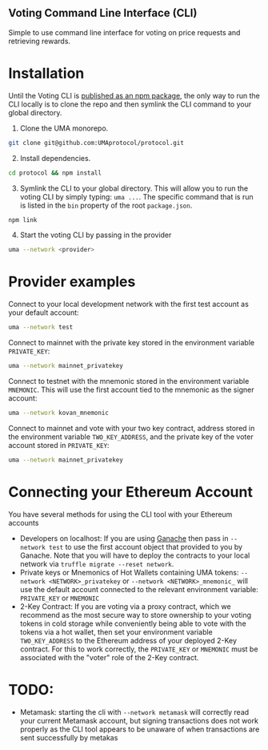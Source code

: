 ## Voting Command Line Interface (CLI)
Simple to use command line interface for voting on price requests and retrieving rewards.

# Installation
Until the Voting CLI is [published as an npm package](https://docs.npmjs.com/cli/publish), the only way to run the CLI locally is to clone the repo and then symlink the CLI command to your global directory.

1. Clone the UMA monorepo.
```sh 
git clone git@github.com:UMAprotocol/protocol.git
```
2. Install dependencies.
```sh
cd protocol && npm install
```
3. Symlink the CLI to your global directory. This will allow you to run the voting CLI by simply typing: `uma ...`. The specific command that is run is listed in the `bin` property of the root `package.json`.
```sh
npm link
```
4. Start the voting CLI by passing in the provider
```sh
uma --network <provider>
```

# Provider examples
Connect to your local development network with the first test account as your default account:
```sh
uma --network test
```

Connect to mainnet with the private key stored in the environment variable `PRIVATE_KEY`:
```sh
uma --network mainnet_privatekey
```

Connect to testnet with the mnemonic stored in the environment variable `MNEMONIC`. This will use the first account tied to the mnemonic as the signer account:
```sh
uma --network kovan_mnemonic
```

Connect to mainnet and vote with your two key contract, address stored in the environment variable `TWO_KEY_ADDRESS`, and the private key of the voter account stored in `PRIVATE_KEY`:
```sh
uma --network mainnet_privatekey
```

# Connecting your Ethereum Account
You have several methods for using the CLI tool with your Ethereum accounts
- Developers on localhost: If you are using [Ganache](https://github.com/trufflesuite/ganache) then pass in `--network test` to use the first account object that provided to you by Ganache. Note that you will have to deploy the contracts to your local network via `truffle migrate --reset network`.
- Private keys or Mnemonics of Hot Wallets containing UMA tokens: `--network <NETWORK>_privatekey` or `--network <NETWORK>_mnemonic_` will use the default account connected to the relevant environment variable: `PRIVATE_KEY` or `MNEMONIC`
- 2-Key Contract: If you are voting via a proxy contract, which we recommend as the most secure way to store ownership to your voting tokens in cold storage while conveniently being able to vote with the tokens via a hot wallet, then set your environment variable `TWO_KEY_ADDRESS` to the Ethereum address of your deployed 2-Key contract. For this to work correctly, the `PRIVATE_KEY` or `MNEMONIC` must be associated with the "voter" role of the 2-Key contract.

# TODO:
- Metamask: starting the cli with `--network metamask` will correctly read your current Metamask account, but signing transactions does not work properly as the CLI tool appears to be unaware of when transactions are sent successfully by metakas